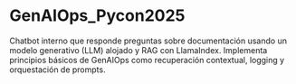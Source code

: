 # GenAIOps_Pycon2025
Chatbot interno que responde preguntas sobre documentación usando un modelo generativo (LLM) alojado y RAG con LlamaIndex. Implementa principios básicos de GenAIOps como recuperación contextual, logging y orquestación de prompts.
